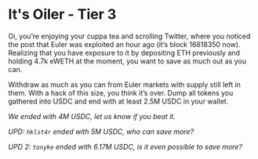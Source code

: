 # It's Oiler - Tier 3

Oi, you’re enjoying your cuppa tea and scrolling Twitter, where you noticed the post that Euler was exploited an hour ago (it’s block 16818350 now). Realizing that you have exposure to it by depositing ETH previously and holding 4.7k eWETH at the moment, you want to save as much out as you can.

Withdraw as much as you can from Euler markets with supply still left in them. With a hack of this size, you think it’s over. Dump all tokens you gathered into USDC and end with at least 2.5M USDC in your wallet.

*We ended with 4M USDC, let us know if you beat it.*

*UPD: `hklst4r` ended with 5M USDC, who can save more?*

*UPD 2: `tonyke` ended with 6.17M USDC, is it even possible to save more?*